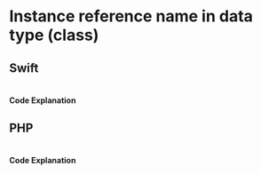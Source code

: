 # Instance reference name in data type (class)

## Swift
```swift
```
#### Code Explanation
## PHP
```php
```
#### Code Explanation